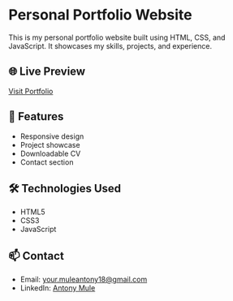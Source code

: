 # Personal Portfolio Website

This is my personal portfolio website built using HTML, CSS, and JavaScript. It showcases my skills, projects, and experience.

## 🌐 Live Preview
[Visit Portfolio](https://mulepeter.github.io/Portfolio)

## 📁 Features
- Responsive design
- Project showcase
- Downloadable CV
- Contact section

## 🛠 Technologies Used
- HTML5
- CSS3
- JavaScript

## 📫 Contact
- Email: your.muleantony18@gmail.com
- LinkedIn: [Antony Mule](https://www.linkedin.com/in/antony-mule/)
